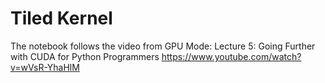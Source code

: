 # Tiled Kernel
The notebook follows the video from GPU Mode: 
Lecture 5: Going Further with CUDA for Python Programmers
https://www.youtube.com/watch?v=wVsR-YhaHlM